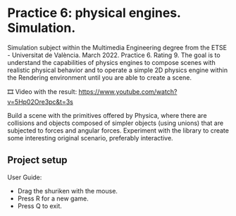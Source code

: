 ﻿# Practice 6: physical engines. Simulation.

Simulation subject within the Multimedia Engineering degree from the ETSE - Universitat de València. March 2022. Practice 6. Rating 9. The goal is to understand the capabilities of physics engines to compose scenes with realistic physical behavior and to operate a simple 2D physics engine within the Rendering environment until you are able to create a scene.

🎞️ Video with the result: https://www.youtube.com/watch?v=5Hp02Ore3pc&t=3s

Build a scene with the primitives offered by Physica, where there are collisions and objects composed of simpler objects (using unions) that are subjected to forces and angular forces. Experiment with the library to create some interesting original scenario, preferably interactive.

## Project setup
User Guide:
  - Drag the shuriken with the mouse.
  - Press R for a new game.
  - Press Q to exit.
